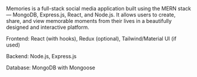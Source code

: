 Memories is a full-stack social media application built using the MERN stack — MongoDB, Express.js, React, and Node.js. It allows users to create, share, and view memorable moments from their lives in a beautifully designed and interactive platform.

Frontend: React (with hooks), Redux (optional), Tailwind/Material UI (if used)

Backend: Node.js, Express.js

Database: MongoDB with Mongoose

